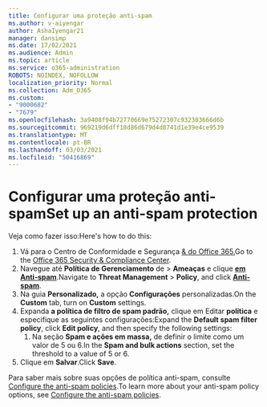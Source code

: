 ```yaml
---
title: Configurar uma proteção anti-spam
ms.author: v-aiyengar
author: AshaIyengar21
manager: dansimp
ms.date: 17/02/2021
ms.audience: Admin
ms.topic: article
ms.service: o365-administration
ROBOTS: NOINDEX, NOFOLLOW
localization_priority: Normal
ms.collection: Adm_O365
ms.custom:
- "9000682"
- "7679"
ms.openlocfilehash: 3a9408f94b72770669e75272307c932303666d6b
ms.sourcegitcommit: 969219d6dff18d86d679d4d8741d1e39e4ce9539
ms.translationtype: MT
ms.contentlocale: pt-BR
ms.lasthandoff: 03/03/2021
ms.locfileid: "50416869"
---
```

# <a name="set-up-an-anti-spam-protection"></a><span data-ttu-id="23f8b-102">Configurar uma proteção anti-spam</span><span class="sxs-lookup"><span data-stu-id="23f8b-102">Set up an anti-spam protection</span></span>

<span data-ttu-id="23f8b-103">Veja como fazer isso:</span><span class="sxs-lookup"><span data-stu-id="23f8b-103">Here's how to do this:</span></span>

1. <span data-ttu-id="23f8b-104">Vá para o Centro de Conformidade e Segurança [& do Office 365.](https://go.microsoft.com/fwlink/p/?linkid=2077143)</span><span class="sxs-lookup"><span data-stu-id="23f8b-104">Go to the [Office 365 Security & Compliance Center](https://go.microsoft.com/fwlink/p/?linkid=2077143).</span></span>
1. <span data-ttu-id="23f8b-105">Navegue até **Política de Gerenciamento** de  >  **Ameaças** e clique **[em Anti-spam](https://go.microsoft.com/fwlink/p/?linkid=2077143)**.</span><span class="sxs-lookup"><span data-stu-id="23f8b-105">Navigate to **Threat Management** > **Policy**, and click **[Anti-spam](https://go.microsoft.com/fwlink/p/?linkid=2077143)**.</span></span>
1. <span data-ttu-id="23f8b-106">Na guia **Personalizado,** a opção **Configurações** personalizadas.</span><span class="sxs-lookup"><span data-stu-id="23f8b-106">On the **Custom** tab, turn on **Custom** settings.</span></span>
1. <span data-ttu-id="23f8b-107">Expanda **a política de filtro de spam padrão,** clique em Editar **política** e especifique as seguintes configurações:</span><span class="sxs-lookup"><span data-stu-id="23f8b-107">Expand the **Default spam filter policy**,  click **Edit policy**, and then specify the following settings:</span></span>
    1. <span data-ttu-id="23f8b-108">Na seção **Spam e ações em massa,** de definir o limite como um valor de 5 ou 6.</span><span class="sxs-lookup"><span data-stu-id="23f8b-108">In the **Spam and bulk actions** section, set the threshold to a value of 5 or 6.</span></span>
1. <span data-ttu-id="23f8b-109">Clique em **Salvar**.</span><span class="sxs-lookup"><span data-stu-id="23f8b-109">Click **Save**.</span></span>

<span data-ttu-id="23f8b-110">Para saber mais sobre suas opções de política anti-spam, consulte [Configure the anti-spam policies](https://go.microsoft.com/fwlink/?linkid=2092051).</span><span class="sxs-lookup"><span data-stu-id="23f8b-110">To learn more about your anti-spam policy options, see [Configure the anti-spam policies](https://go.microsoft.com/fwlink/?linkid=2092051).</span></span>

